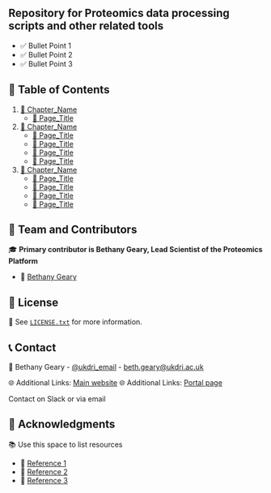 <!-- ABOUT THE PROJECT -->
## Repository for Proteomics data processing scripts and other related tools

* ✅ Bullet Point 1
* ✅ Bullet Point 2
* ✅ Bullet Point 3

## 📑 Table of Contents
<ol>
  <li>
    <a href="#Link_to_the_chapter_folder">📂 Chapter_Name</a>
    <ul>
      <li><a href="#Link_to_the_page">📄 Page_Title</a></li>
    </ul>
  </li>
  <li>
    <a href="#Link_to_the_chapter_folder">📂 Chapter_Name</a>
    <ul>
      <li><a href="#Link_to_the_page">📄 Page_Title</a></li>
      <li><a href="#Link_to_the_page">📄 Page_Title</a></li>
      <li><a href="#Link_to_the_page">📄 Page_Title</a></li>
      <li><a href="#Link_to_the_page">📄 Page_Title</a></li>
    </ul>
  </li>
  <li>
    <a href="#Link_to_the_chapter_folder">📂 Chapter_Name</a>
    <ul>
      <li><a href="#Link_to_the_page">📄 Page_Title</a></li>
      <li><a href="#Link_to_the_page">📄 Page_Title</a></li>
      <li><a href="#Link_to_the_page">📄 Page_Title</a></li>
      <li><a href="#Link_to_the_page">📄 Page_Title</a></li>
    </ul>
  </li>
</ol>

## 👥 Team and Contributors

🎓 **Primary contributor is Bethany Geary, Lead Scientist of the Proteomics Platform**

* 👤 [Bethany Geary](https://github.com/bwgeary)

<!-- LICENSE -->
## 📜 License

🔗 See [`LICENSE.txt`](./LICENSE.txt) for more information.


<!-- CONTACT -->
## 📞 Contact

📧 Bethany Geary - [@ukdri_email](mailto:beth.geary@ukdri.ac.uk) - [beth.geary@ukdri.ac.uk](mailto:beth.geary@ukdri.ac.uk)

🌐 Additional Links: [Main website](https://www.ukdri.ac.uk/platforms/proteomics-platform)
🌐 Additional Links: [Portal page](https://portal.ukdri.ac.uk/platforms/uk-dri-proteomics-platform)

Contact on Slack or via email

<!-- ACKNOWLEDGMENTS -->
## 🙌 Acknowledgments

📚 Use this space to list resources

* 📌 [Reference 1](https://example.com)
* 📌 [Reference 2](https://example.com)
* 📌 [Reference 3](https://example.com)
